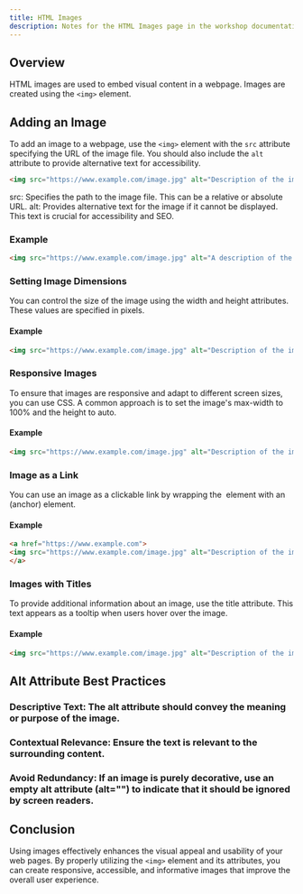 ```yaml
---
title: HTML Images
description: Notes for the HTML Images page in the workshop documentation site.
---
```


## Overview

HTML images are used to embed visual content in a webpage. Images are created using the `<img>` element.

## Adding an Image

To add an image to a webpage, use the `<img>` element with the `src` attribute specifying the URL of the image file. You should also include the `alt` attribute to provide alternative text for accessibility.

```html
<img src="https://www.example.com/image.jpg" alt="Description of the image">
```

src: Specifies the path to the image file. This can be a relative or absolute URL.
alt: Provides alternative text for the image if it cannot be displayed. This text is crucial for accessibility and SEO.
### Example
```html
<img src="https://www.example.com/image.jpg" alt="A description of the image">
```

### Setting Image Dimensions
You can control the size of the image using the width and height attributes. These values are specified in pixels.

#### Example
``` html
<img src="https://www.example.com/image.jpg" alt="Description of the image" width="300" height="200">
```

### Responsive Images
To ensure that images are responsive and adapt to different screen sizes, you can use CSS. A common approach is to set the image's max-width to 100% and the height to auto.

#### Example
```html
<img src="https://www.example.com/image.jpg" alt="Description of the image" style="max-width: 100%; height: auto;">
```

### Image as a Link
You can use an image as a clickable link by wrapping the <img> element with an <a> (anchor) element.

#### Example
```html
<a href="https://www.example.com">
<img src="https://www.example.com/image.jpg" alt="Description of the image">
</a>
```

### Images with Titles
To provide additional information about an image, use the title attribute. This text appears as a tooltip when users hover over the image.

#### Example
```html
<img src="https://www.example.com/image.jpg" alt="Description of the image" title="Additional information about the image">
```

## Alt Attribute Best Practices
### Descriptive Text: The alt attribute should convey the meaning or purpose of the image.
### Contextual Relevance: Ensure the text is relevant to the surrounding content.
### Avoid Redundancy: If an image is purely decorative, use an empty alt attribute (alt="") to indicate that it should be ignored by screen readers.

## Conclusion
Using images effectively enhances the visual appeal and usability of your web pages. By properly utilizing the `<img>` element and its attributes, you can create responsive, accessible, and informative images that improve the overall user experience.

